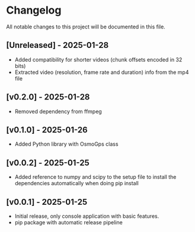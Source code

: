 # Changelog

All notable changes to this project will be documented in this file.

## [Unreleased] - 2025-01-28

- Added compatibility for shorter videos (chunk offsets encoded in 32 bits)
- Extracted video (resolution, frame rate and duration) info from the mp4 file

## [v0.2.0] - 2025-01-28

- Removed dependency from ffmpeg

## [v0.1.0] - 2025-01-26

- Added Python library with OsmoGps class

## [v0.0.2] - 2025-01-25

- Added reference to numpy and scipy to the setup file to install the dependencies automatically when doing pip install

## [v0.0.1] - 2025-01-25

- Initial release, only console application with basic features.
- pip package with automatic release pipeline
